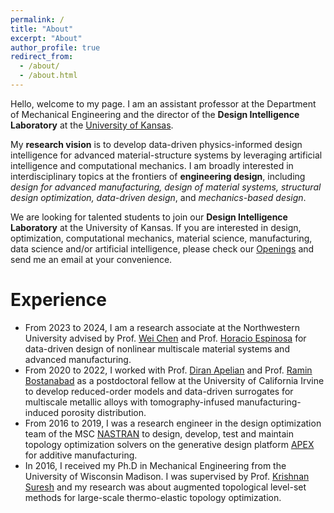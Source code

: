 ```yaml
---
permalink: /
title: "About"
excerpt: "About"
author_profile: true
redirect_from:
  - /about/
  - /about.html
---
```


Hello, welcome to my page. I am an assistant professor at the Department of Mechanical Engineering and the director of the **Design Intelligence Laboratory** at the [University of Kansas](https://me.ku.edu/people/shiguang-deng).

My **research vision** is to develop data-driven physics-informed design intelligence for advanced material-structure systems by leveraging artificial intelligence and computational mechanics.
I am broadly interested in interdisciplinary topics at the frontiers of **engineering design**, including *design for advanced manufacturing, design of material systems, structural design optimization, data-driven design*, and *mechanics-based design*.

We are looking for talented students to join our **Design Intelligence Laboratory** at the University of Kansas. If you are interested in design, optimization, computational mechanics, material science, manufacturing, data science and/or artificial intelligence, please check our [Openings](https://sdeng9.github.io/Openings/) and send me an email at your convenience.

Experience
======
* From 2023 to 2024, I am a research associate at the Northwestern University advised by Prof. [Wei Chen](https://www.mccormick.northwestern.edu/research-faculty/directory/profiles/chen-wei.html) and Prof. [Horacio Espinosa](https://www.mccormick.northwestern.edu/research-faculty/directory/profiles/espinosa-horacio.html) for data-driven design of nonlinear multiscale material systems and advanced manufacturing.
* From 2020 to 2022, I worked with Prof. [Diran Apelian](https://engineering.uci.edu/users/diran-apelian) and Prof. [Ramin Bostanabad](https://engineering.uci.edu/users/ramin-bostanabad) as a postdoctoral fellow  at the University of California Irvine to develop reduced-order models and data-driven surrogates for multiscale metallic alloys with tomography-infused manufacturing-induced porosity distribution.
* From 2016 to 2019, I was a research engineer in the design optimization team of the MSC [NASTRAN](https://hexagon.com/products/product-groups/computer-aided-engineering-software/msc-nastran) to design, develop, test and maintain topology optimization solvers on the generative design platform [APEX](https://hexagon.com/products/msc-apex-generative-design) for additive manufacturing.
* In 2016, I received my Ph.D in Mechanical Engineering from the University of Wisconsin Madison.
I was supervised by Prof. [Krishnan Suresh](https://directory.engr.wisc.edu/me/faculty/suresh_krishnan/) and my research was about augmented topological level-set methods for large-scale thermo-elastic topology optimization.
<!-- * In 2012, I received my M.Sc from the University of Wyoming where I was advised by Prof. [Mark Garnich](https://scholar.google.com/citations?user=cWBG64UAAAAJ&hl=en) on the dynamic progressive damage modeling of strain-rate effects of fiber-reinforced composites. -->
